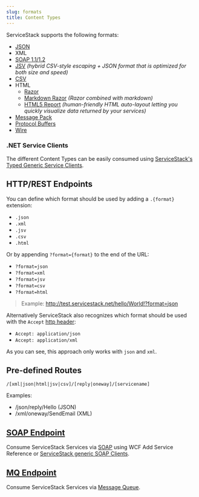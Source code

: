 ```yaml
---
slug: formats
title: Content Types
---
```


ServiceStack supports the following formats:

- [JSON](https://github.com/ServiceStack/ServiceStack.Text)
- XML
- [SOAP 1.1/1.2](/soap-support)
- [JSV](/jsv-format) _(hybrid CSV-style escaping + JSON format that is optimized for both size and speed)_
- [CSV](/csv-format)
- HTML
    - [Razor](http://razor.servicestack.net)
    - [Markdown Razor](/markdown-razor) _(Razor combined with markdown)_
    - [HTML5 Report](/html5reportformat) _(human-friendly HTML auto-layout letting you quickly visualize data returned by your services)_
- [Message Pack](/messagepack-format)
- [Protocol Buffers](/protobuf-format)
- [Wire](/wire-format)

### .NET Service Clients

The different Content Types can be easily consumed using [ServiceStack's Typed Generic Service Clients](/csharp-client#httpwebrequest-service-clients).

## HTTP/REST Endpoints

You can define which format should be used by adding a `.{format}` extension:

 - `.json`
 - `.xml`
 - `.jsv`
 - `.csv`
 - `.html`

Or by appending `?format={format}` to the end of the URL:

- `?format=json`
- `?format=xml`
- `?format=jsv`
- `?format=csv`
- `?format=html`

> Example: http://test.servicestack.net/hello/World!?format=json

Alternatively ServiceStack also recognizes which format should be used with the `Accept` [http header](http://en.wikipedia.org/wiki/List_of_HTTP_header_fields):

- `Accept: application/json`
- `Accept: application/xml`

As you can see, this approach only works with `json` and `xml`.

## Pre-defined Routes

    /[xml|json|html|jsv|csv]/[reply|oneway]/[servicename]

Examples:

 - /json/reply/Hello (JSON)
 - /xml/oneway/SendEmail (XML)

## [SOAP Endpoint](/soap-support)

Consume ServiceStack Services via [SOAP](/soap-support) using WCF Add Service Reference or [ServiceStack generic SOAP Clients](/csharp-client#httpwebrequest-service-clients).

## [MQ Endpoint](/messaging)

Consume ServiceStack Services via [Message Queue](/messaging).
